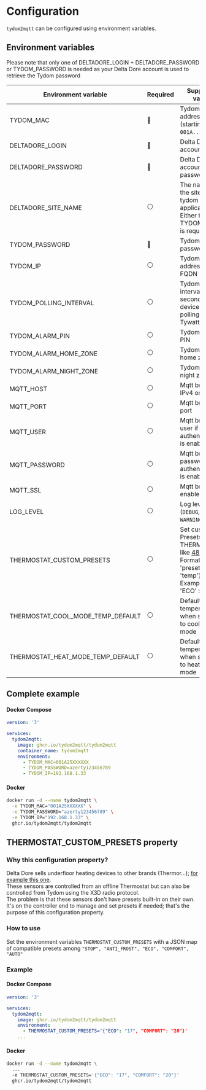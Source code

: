 # Configuration
`tydom2mqtt` can be configured using environment variables.

## Environment variables

Please note that only one of DELTADORE_LOGIN + DELTADORE_PASSWORD or TYDOM_PASSWORD is needed as your Delta Dore account is used to retrieve the Tydom password

| Environment variable              | Required       | Supported values                                                                                                                                                                                                           | Default value when missing |
|-----------------------------------|----------------|----------------------------------------------------------------------------------------------------------------------------------------------------------------------------------------------------------------------------|----------------------------|
| TYDOM_MAC                         | :red_circle:   | Tydom MAC address (starting with `001A...`)                                                                                                                                                                                |                            |
| DELTADORE_LOGIN                   | :red_circle:   | Delta Dore account login                                                                                                                                                                                                   |                            |
| DELTADORE_PASSWORD                | :red_circle:   | Delta Dore account password                                                                                                                                                                                                |                            |
| DELTADORE_SITE_NAME               | :white_circle: | The name  of the site in the tydom application. Either this or TYDOM_MAC is  required                                                                                                                                      |                            |
| TYDOM_PASSWORD                    | :red_circle:   | Tydom password                                                                                                                                                                                                             |                            |
| TYDOM_IP                          | :white_circle: | Tydom IPv4 address or FQDN                                                                                                                                                                                                 | `mediation.tydom.com`      |
| TYDOM_POLLING_INTERVAL            | :white_circle: | Tydom polling interval (in second) for devices need polling (like Tywatt)                                                                                                                                                  | `300`                      |   
| TYDOM_ALARM_PIN                   | :white_circle: | Tydom Alarm PIN                                                                                                                                                                                                            | `None`                     |
| TYDOM_ALARM_HOME_ZONE             | :white_circle: | Tydom alarm home zone                                                                                                                                                                                                      | `1`                        |
| TYDOM_ALARM_NIGHT_ZONE            | :white_circle: | Tydom alarm night zone                                                                                                                                                                                                     | `2`                        |
| MQTT_HOST                         | :white_circle: | Mqtt broker IPv4 or FQDN                                                                                                                                                                                                   | `localhost`                |
| MQTT_PORT                         | :white_circle: | Mqtt broker port                                                                                                                                                                                                           | `1883`                     |
| MQTT_USER                         | :white_circle: | Mqtt broker user if authentication is enabled                                                                                                                                                                              | `None`                     |
| MQTT_PASSWORD                     | :white_circle: | Mqtt broker password if authentication is enabled                                                                                                                                                                          | `None`                     |
| MQTT_SSL                          | :white_circle: | Mqtt broker ssl enabled                                                                                                                                                                                                    | `false`                    |
| LOG_LEVEL                         | :white_circle: | Log level (`DEBUG`, `INFO`, `WARNING`, `ERROR`)                                                                                                                                                                            | `ERROR`                    |
| THERMOSTAT_CUSTOM_PRESETS         | :white_circle: | Set custom Presets for THERMOSTATS like [4890](https://www.deltadore.fr/domotique/gestion-chauffage/micromodule-recepteur/recepteur-rf4890-ref-6050615) <br/> Format : { 'preset': 'temp'} <br/> Example { 'ECO' : '17' }  |                            |
| THERMOSTAT_COOL_MODE_TEMP_DEFAULT | :white_circle: | Default temperature when switching to cooling mode                                                                                                                                                                         | `26`                       |   
| THERMOSTAT_HEAT_MODE_TEMP_DEFAULT | :white_circle: | Default temperature when switching to heating mode                                                                                                                                                                         | `16`                       |                                                                                                                                                                            

## Complete example

<!-- tabs:start -->
#### **Docker Compose**
```yaml
version: '3'

services:
  tydom2mqtt:
    image: ghcr.io/tydom2mqtt/tydom2mqtt
    container_name: tydom2mqtt
    environment:
      - TYDOM_MAC=001A25XXXXXX
      - TYDOM_PASSWORD=azerty123456789
      - TYDOM_IP=192.168.1.33
```
#### **Docker**
```bash
docker run -d --name tydom2mqtt \
  -e TYDOM_MAC="001A25XXXXXX" \
  -e TYDOM_PASSWORD="azerty123456789" \
  -e TYDOM_IP="192.168.1.33" \  
  ghcr.io/tydom2mqtt/tydom2mqtt
```
<!-- tabs:end -->

## THERMOSTAT_CUSTOM_PRESETS property

### Why this configuration property?

Delta Dore sells underfloor heating devices to other brands (Thermor...); [for example this one](https://www.deltadore.fr/domotique/gestion-chauffage/micromodule-recepteur/recepteur-rf4890-ref-6050615). \
These sensors are controlled from an offline Thermostat but can also be controlled from Tydom using the X3D radio protocol. \
The problem is that these sensors don't have presets built-in on their own. \
It's on the controller end to manage and set presets if needed; that's the purpose of this configuration property.

### How to use

Set the environment variables `THERMOSTAT_CUSTOM_PRESETS` with a JSON map of compatible presets among
`"STOP", "ANTI_FROST", "ECO", "COMFORT", "AUTO"`

### Example


<!-- tabs:start -->
#### **Docker Compose**
```yaml
version: '3'

services:
  tydom2mqtt:
    image: ghcr.io/tydom2mqtt/tydom2mqtt
    environment:
      - THERMOSTAT_CUSTOM_PRESETS='{"ECO": "17", "COMFORT": "20"}'
    ...
```
#### **Docker**
```bash
docker run -d --name tydom2mqtt \
  ...
  -e THERMOSTAT_CUSTOM_PRESETS='{"ECO": "17", "COMFORT": "20"}'
  ghcr.io/tydom2mqtt/tydom2mqtt
```
<!-- tabs:end -->
